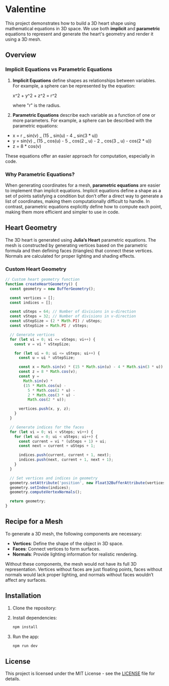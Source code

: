 # Valentine

This project demonstrates how to build a 3D heart shape using mathematical equations in 3D space. We use both **implicit** and **parametric** equations to represent and generate the heart's geometry and render it using a 3D mesh.

## Overview

### Implicit Equations vs Parametric Equations

1. **Implicit Equations** define shapes as relationships between variables. For example, a sphere can be represented by the equation:

   x^2 + y^2 + z^2 = r^2

   where "r" is the radius.

2. **Parametric Equations** describe each variable as a function of one or more parameters. For example, a sphere can be described with the parametric equations:

- x = r _ sin(v) _ (15 _ sin(u) - 4 _ sin(3 \* u))
- y = sin(v) _ (15 _ cos(u) - 5 _ cos(2 _ u) - 2 _ cos(3 _ u) - cos(2 \* u))
- z = 8 \* cos(v)

These equations offer an easier approach for computation, especially in code.

### Why Parametric Equations?

When generating coordinates for a mesh, **parametric equations** are easier to implement than implicit equations. Implicit equations define a shape as a set of points satisfying a condition but don’t offer a direct way to generate a list of coordinates, making them computationally difficult to handle. In contrast, parametric equations explicitly define how to compute each point, making them more efficient and simpler to use in code.

## Heart Geometry

The 3D heart is generated using **Julia’s Heart** parametric equations. The mesh is constructed by generating vertices based on the parametric formula and then defining faces (triangles) that connect these vertices. Normals are calculated for proper lighting and shading effects.

### Custom Heart Geometry

```javascript
// Custom heart geometry function
function createHeartGeometry() {
  const geometry = new BufferGeometry();

  const vertices = [];
  const indices = [];

  const uSteps = 64; // Number of divisions in u-direction
  const vSteps = 32; // Number of divisions in v-direction
  const uStepSize = (2 * Math.PI) / uSteps;
  const vStepSize = Math.PI / vSteps;

  // Generate vertices
  for (let vi = 0; vi <= vSteps; vi++) {
    const v = vi * vStepSize;

    for (let ui = 0; ui <= uSteps; ui++) {
      const u = ui * uStepSize;

      const x = Math.sin(v) * (15 * Math.sin(u) - 4 * Math.sin(3 * u));
      const z = 8 * Math.cos(v);
      const y =
        Math.sin(v) *
        (15 * Math.cos(u) -
          5 * Math.cos(2 * u) -
          2 * Math.cos(3 * u) -
          Math.cos(2 * u));

      vertices.push(x, y, z);
    }
  }

  // Generate indices for the faces
  for (let vi = 0; vi < vSteps; vi++) {
    for (let ui = 0; ui < uSteps; ui++) {
      const current = vi * (uSteps + 1) + ui;
      const next = current + uSteps + 1;

      indices.push(current, current + 1, next);
      indices.push(next, current + 1, next + 1);
    }
  }

  // Set vertices and indices in geometry
  geometry.setAttribute('position', new Float32BufferAttribute(vertices, 3));
  geometry.setIndex(indices);
  geometry.computeVertexNormals();

  return geometry;
}
```

## Recipe for a Mesh

To generate a 3D mesh, the following components are necessary:

- **Vertices**: Define the shape of the object in 3D space.
- **Faces**: Connect vertices to form surfaces.
- **Normals**: Provide lighting information for realistic rendering.

Without these components, the mesh would not have its full 3D representation. Vertices without faces are just floating points, faces without normals would lack proper lighting, and normals without faces wouldn’t affect any surfaces.

## Installation

1. Clone the repository:

2. Install dependencies:

   ```bash
   npm install
   ```

3. Run the app:

   ```bash
   npm run dev
   ```

## License

This project is licensed under the MIT License - see the [LICENSE](LICENSE) file for details.
